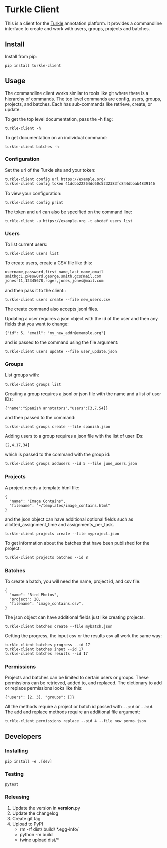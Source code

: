 # Turkle Client
This is a client for the [Turkle](https://github.com/hltcoe/turkle) annotation platform.
It provides a commandline interface to create and work with users, groups, projects and batches.

## Install
Install from pip:
```
pip install turkle-client
```

## Usage
The commandline client works similar to tools like git where there is a hierarchy
of commands. The top level commands are config, users, groups, projects, and batches.
Each has sub-commands like retrieve, create, or update.

To get the top level documentation, pass the -h flag:
```
turkle-client -h
```
To get documentation on an individual command:
```
turkle-client batches -h
```

### Configuration
Set the url of the Turkle site and your token:
```
turkle-client config url https://example.org/
turkle-client config token 41dcbb22264dd60c5232383fc844dbbab4839146
```
To view your configuration:
```
turkle-client config print
```

The token and url can also be specified on the command line:
```
turkle-client -u https://example.org -t abcdef users list
```

### Users
To list current users:
```
turkle-client users list
```

To create users, create a CSV file like this:
```
username,password,first_name,last_name,email
smithgc1,p@ssw0rd,george,smith,gcs@mail.com
jonesrt1,12345678,roger,jones,jones@mail.com
```
and then pass it to the client::
```
turkle-client users create --file new_users.csv
```
The create command also accepts jsonl files.

Updating a user requires a json object with the id of the user and then
any fields that you want to change:
```
{"id": 5, "email": "my_new_addr@example.org"}
```
and is passed to the command using the file argument:
```
turkle-client users update --file user_update.json
```

### Groups
List groups with:
```
turkle-client groups list
```

Creating a group requires a jsonl or json file with the name and a 
list of user IDs:
```
{"name":"Spanish annotators","users":[3,7,54]}
```
and then passed to the command:
```
turkle-client groups create --file spanish.json
```

Adding users to a group requires a json file with the list of user IDs:
```
[2,4,17,34]
```
which is passed to the command with the group id:
```
turkle-client groups addusers --id 5 --file june_users.json
```

### Projects
A project needs a template html file:
```
{
  "name": "Image Contains",
  "filename": "~/templates/image_contains.html"
}
```
and the json object can have additional optional fields such as
allotted_assignment_time and assignments_per_task.
```
turkle-client projects create --file myproject.json
```

To get information about the batches that have been published for the project:
```
turkle-client projects batches --id 8
```

### Batches
To create a batch, you will need the name, project id, and csv file:
```
{
  "name": "Bird Photos",
  "project": 20,
  "filename": "image_contains.csv",
}
```
The json object can have additional fields just like creating projects.
```
turkle-client batches create --file mybatch.json
```

Getting the progress, the input csv or the results csv all work the same way:
```
turkle-client batches progress --id 17
turkle-client batches input --id 17
turkle-client batches results --id 17
```

### Permissions
Projects and batches can be limited to certain users or groups.
These permissions can be retrieved, added to, and replaced.
The dictionary to add or replace permissions looks like this:
```
{"users": [2, 3], "groups": []}
```
All the methods require a project or batch id passed with `--pid` or `--bid`.
The add and replace methods require an additional file argument:
```
turkle-client permissions replace --pid 4 --file new_perms.json
```

## Developers

### Installing
```
pip install -e .[dev]
```

### Testing
```
pytest
```

### Releasing
1. Update the version in __version__.py
2. Update the changelog
3. Create git tag
4. Upload to PyPI
    * rm -rf dist/ build/ *.egg-info/
    * python -m build
    * twine upload dist/*
